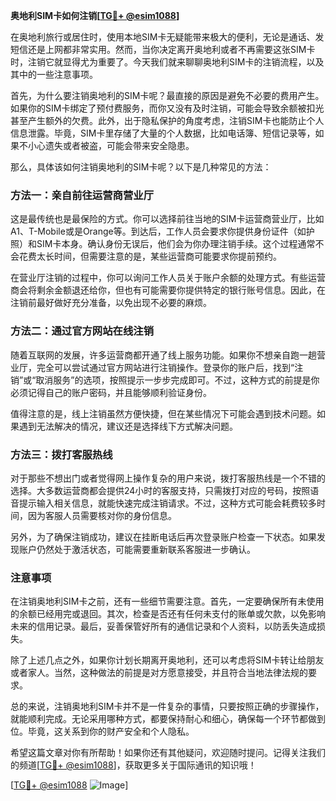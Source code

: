 **奥地利SIM卡如何注销[[TG💪+ @esim1088](https://t.me/s/esim1088)]**

在奥地利旅行或居住时，使用本地SIM卡无疑能带来极大的便利，无论是通话、发短信还是上网都非常实用。然而，当你决定离开奥地利或者不再需要这张SIM卡时，注销它就显得尤为重要了。今天我们就来聊聊奥地利SIM卡的注销流程，以及其中的一些注意事项。

首先，为什么要注销奥地利的SIM卡呢？最直接的原因是避免不必要的费用产生。如果你的SIM卡绑定了预付费服务，而你又没有及时注销，可能会导致余额被扣光甚至产生额外的欠费。此外，出于隐私保护的角度考虑，注销SIM卡也能防止个人信息泄露。毕竟，SIM卡里存储了大量的个人数据，比如电话簿、短信记录等，如果不小心遗失或者被盗，可能会带来安全隐患。

那么，具体该如何注销奥地利的SIM卡呢？以下是几种常见的方法：

### 方法一：亲自前往运营商营业厅

这是最传统也是最保险的方式。你可以选择前往当地的SIM卡运营商营业厅，比如A1、T-Mobile或是Orange等。到达后，工作人员会要求你提供身份证件（如护照）和SIM卡本身。确认身份无误后，他们会为你办理注销手续。这个过程通常不会花费太长时间，但需要注意的是，某些运营商可能要求你提前预约。

在营业厅注销的过程中，你可以询问工作人员关于账户余额的处理方式。有些运营商会将剩余金额退还给你，但也有可能需要你提供特定的银行账号信息。因此，在注销前最好做好充分准备，以免出现不必要的麻烦。

### 方法二：通过官方网站在线注销

随着互联网的发展，许多运营商都开通了线上服务功能。如果你不想亲自跑一趟营业厅，完全可以尝试通过官方网站进行注销操作。登录你的账户后，找到“注销”或“取消服务”的选项，按照提示一步步完成即可。不过，这种方式的前提是你必须记得自己的账户密码，并且能够顺利验证身份。

值得注意的是，线上注销虽然方便快捷，但在某些情况下可能会遇到技术问题。如果遇到无法解决的情况，建议还是选择线下方式解决问题。

### 方法三：拨打客服热线

对于那些不想出门或者觉得网上操作复杂的用户来说，拨打客服热线是一个不错的选择。大多数运营商都会提供24小时的客服支持，只需拨打对应的号码，按照语音提示输入相关信息，就能快速完成注销请求。不过，这种方式可能会耗费较多时间，因为客服人员需要核对你的身份信息。

另外，为了确保注销成功，建议在挂断电话后再次登录账户检查一下状态。如果发现账户仍然处于激活状态，可能需要重新联系客服进一步确认。

### 注意事项

在注销奥地利SIM卡之前，还有一些细节需要注意。首先，一定要确保所有未使用的余额已经用完或退回。其次，检查是否还有任何未支付的账单或欠款，以免影响未来的信用记录。最后，妥善保管好所有的通信记录和个人资料，以防丢失造成损失。

除了上述几点之外，如果你计划长期离开奥地利，还可以考虑将SIM卡转让给朋友或者家人。当然，这种做法的前提是对方愿意接受，并且符合当地法律法规的要求。

总的来说，注销奥地利SIM卡并不是一件复杂的事情，只要按照正确的步骤操作，就能顺利完成。无论采用哪种方式，都要保持耐心和细心，确保每一个环节都做到位。毕竟，这关系到你的财产安全和个人隐私。

希望这篇文章对你有所帮助！如果你还有其他疑问，欢迎随时提问。记得关注我们的频道[[TG💪+ @esim1088](https://t.me/s/esim1088)]，获取更多关于国际通讯的知识哦！

[[TG💪+ @esim1088](https://t.me/s/esim1088) ![Image](https://i.postimg.cc/4NQfJmqS/Snipaste-2025-05-13-00-14-12.png)]